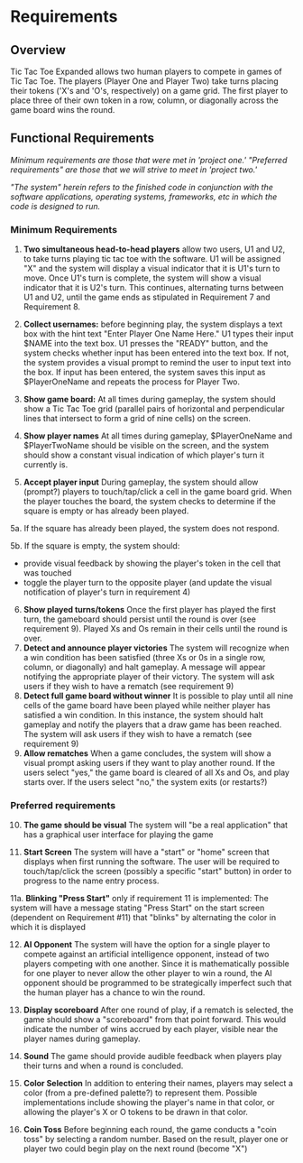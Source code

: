 # Requirements

## Overview

Tic Tac Toe Expanded allows two human players to compete in games of Tic Tac Toe. The players (Player One and Player Two) take turns placing their tokens ('X's and 'O's, respectively) on a game grid. The first player to place three of their own token in a row, column, or diagonally across the game board wins the round.

## Functional Requirements

_Minimum requirements are those that were met in 'project one.' "Preferred requirements" are those that we will strive to meet in 'project two.'_

_"The system" herein refers to the finished code in conjunction with the software applications, operating systems, frameworks, etc in which the code is designed to run._

### Minimum Requirements

1.  **Two simultaneous head-to-head players** allow two users, U1 and U2, to take turns playing tic tac toe with the software. U1 will be assigned "X" and the system will display a visual indicator that it is U1's turn to move. Once U1's turn is complete, the system will show a visual indicator that it is U2's turn. This continues, alternating turns between U1 and U2, until the game ends as stipulated in Requirement 7 and Requirement 8.

2.  **Collect usernames:** before beginning play, the system displays a text box with the hint text "Enter Player One Name Here." U1 types their input $NAME into the text box. U1 presses the "READY" button, and the system checks whether input has been entered into the text box. If not, the system provides a visual prompt to remind the user to input text into the box. If input has been entered, the system saves this input as $PlayerOneName and repeats the process for Player Two.

3.  **Show game board:** At all times during gameplay, the system should show a Tic Tac Toe grid (parallel pairs of horizontal and perpendicular lines that intersect to form a grid of nine cells) on the screen.

4.  **Show player names** At all times during gameplay, $PlayerOneName and $PlayerTwoName should be visible on the screen, and the system should show a constant visual indication of which player's turn it currently is.

5.  **Accept player input** During gameplay, the system should allow (prompt?) players to touch/tap/click a cell in the game board grid. When the player touches the board, the system checks to determine if the square is empty or has already been played.

5a. If the square has already been played, the system does not respond.

5b. If the square is empty, the system should:

- provide visual feedback by showing the player's token in the cell that was touched
- toggle the player turn to the opposite player (and update the visual notification of player's turn in requirement 4)

6.  **Show played turns/tokens** Once the first player has played the first turn, the gameboard should persist until the round is over (see requirement 9). Played Xs and Os remain in their cells until the round is over.
7.  **Detect and announce player victories** The system will recognize when a win condition has been satisfied (three Xs or 0s in a single row, column, or diagonally) and halt gameplay. A message will appear notifying the appropriate player of their victory. The system will ask users if they wish to have a rematch (see requirement 9)
8.  **Detect full game board without winner** It is possible to play until all nine cells of the game board have been played while neither player has satisfied a win condition. In this instance, the system should halt gameplay and notify the players that a draw game has been reached. The system will ask users if they wish to have a rematch (see requirement 9)
9.  **Allow rematches** When a game concludes, the system will show a visual prompt asking users if they want to play another round. If the users select "yes," the game board is cleared of all Xs and Os, and play starts over. If the users select "no," the system exits (or restarts?)

### Preferred requirements

10.  **The game should be visual** The system will "be a real application" that has a graphical user interface for playing the game

11.  **Start Screen** The system will have a "start" or "home" screen that displays when first running the software. The user will be required to touch/tap/click the screen (possibly a specific "start" button) in order to progress to the name entry process.

  11a.  **Blinking "Press Start"** only if requirement 11 is implemented: The system will have a message stating "Press Start" on the start screen (dependent on Requirement #11) that "blinks" by alternating the color in which it is displayed

12.  **AI Opponent** The system will have the option for a single player to compete against an artificial intelligence opponent, instead of two players competing with one another. Since it is mathematically possible for one player to never allow the other player to win a round, the AI opponent should be programmed to be strategically imperfect such that the human player has a chance to win the round.

13.  **Display scoreboard** After one round of play, if a rematch is selected, the game should show a "scoreboard" from that point forward. This would indicate the number of wins accrued by each player, visible near the player names during gameplay.

14.  **Sound** The game should provide audible feedback when players play their turns and when a round is concluded.

15.  **Color Selection** In addition to entering their names, players may select a color (from a pre-defined palette?) to represent them. Possible implementations include showing the player's name in that color, or allowing the player's X or O tokens to be drawn in that color.

16.  **Coin Toss** Before beginning each round, the game conducts a "coin toss" by selecting a random number. Based on the result, player one or player two could begin play on the next round (become "X")
